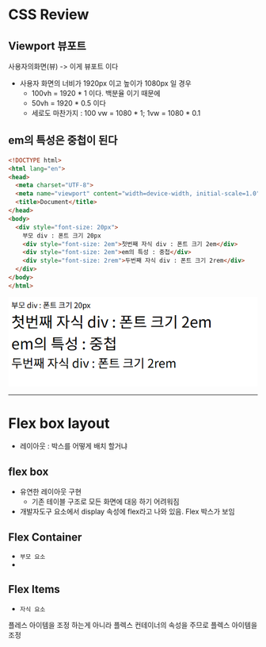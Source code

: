 # CSS Review

## Viewport 뷰포트

사용자의화면(뷰) -> 이게 뷰포트 이다
  - 사용자 화면의 너비가 1920px 이고 높이가 1080px 일 경우
    - 100vh = 1920 * 1 이다. 백분율 이기 때문에
    - 50vh = 1920 * 0.5 이다
    - 세로도 마찬가지 : 100 vw = 1080 * 1; 1vw = 1080 * 0.1


## em의 특성은 중첩이 된다
```html
<!DOCTYPE html>
<html lang="en">
<head>
  <meta charset="UTF-8">
  <meta name="viewport" content="width=device-width, initial-scale=1.0">
  <title>Document</title>
</head>
<body>
  <div style="font-size: 20px">
    부모 div : 폰트 크기 20px
    <div style="font-size: 2em">첫번째 자식 div : 폰트 크기 2em</div>
    <div style="font-size: 2em">em의 특성 : 중첩</div>
    <div style="font-size: 2rem">두번째 자식 div : 폰트 크기 2rem</div>
  </div>
</body>
</html>

```

![alt text](image-1.png)



---

# Flex box layout
- 레이아웃 : 박스를 어떻게 배치 할거냐

## flex box
- 유연한 레이아웃 구현
  - 기존 테이블 구조로 모든 화면에 대응 하기 어려워짐
- 개발자도구 요소에서 display 속성에 flex라고 나와 있음. Flex 박스가 보임

## Flex Container
- `부모 요소`
- 

## Flex Items
- `자식 요소`

플레스 아이템을 조정 하는게 아니라 플렉스 컨테이너의 속성을 주므로 플렉스 아이템을 조정